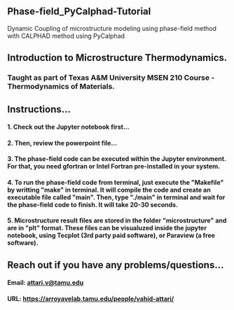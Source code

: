 ## Phase-field_PyCalphad-Tutorial
Dynamic Coupling of microstructure modeling using phase-field method with CALPHAD method using PyCalphad

## Introduction to Microstructure Thermodynamics.
### Taught as part of Texas A&M University MSEN 210 Course - Thermodynamics of Materials.

## Instructions...
#### 1. Check out the Jupyter notebook first...
#### 2. Then, review the powerpoint file...
#### 3. The phase-field code can be executed within the Jupyter environment. For that, you need gfortran or Intel Fortran pre-installed in your system.
#### 4. To run the phase-field code from terminal, just execute the "Makefile" by writting "make" in terminal. It will compile the code and create an executable file called "main". Then, type "./main" in terminal and wait for the phase-field code to finish. It will take 20-30 seconds.
#### 5. Microstructure result files are stored in the folder "microstructure" and are in "plt" format. These files can be visualuzed inside the jupyter notebook, using Tecplot (3rd party paid software), or Paraview (a free software). 


##  Reach out if you have any problems/questions...
#### Email: attari.v@tamu.edu 
#### URL: https://arroyavelab.tamu.edu/people/vahid-attari/

